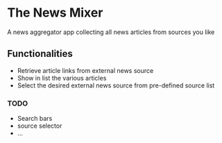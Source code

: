 # The News Mixer 

A news aggregator app collecting all news articles from sources you like

## Functionalities
- Retrieve article links from external news source
- Show in list the various articles
- Select the desired external news source from pre-defined source list

### TODO
- Search bars
- source selector 
- ...


